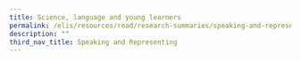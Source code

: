 ```yaml
---
title: Science, language and young learners
permalink: /elis/resources/read/research-summaries/speaking-and-representing/science-language-and-young-learner/
description: ""
third_nav_title: Speaking and Representing
---
```

